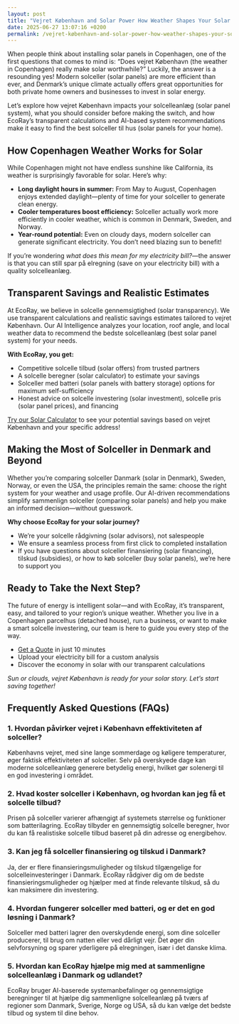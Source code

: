 ```yaml
---
layout: post
title: "Vejret København and Solar Power How Weather Shapes Your Solar Investment"
date: 2025-06-27 13:07:16 +0200
permalink: /vejret-københavn-and-solar-power-how-weather-shapes-your-solar-investment/
---
```

When people think about installing solar panels in Copenhagen, one of the first questions that comes to mind is: “Does vejret København (the weather in Copenhagen) really make solar worthwhile?” Luckily, the answer is a resounding yes! Modern solceller (solar panels) are more efficient than ever, and Denmark’s unique climate actually offers great opportunities for both private home owners and businesses to invest in solar energy.

Let’s explore how vejret København impacts your solcelleanlæg (solar panel system), what you should consider before making the switch, and how EcoRay’s transparent calculations and AI-based system recommendations make it easy to find the best solceller til hus (solar panels for your home).

## How Copenhagen Weather Works for Solar

While Copenhagen might not have endless sunshine like California, its weather is surprisingly favorable for solar. Here’s why:

- **Long daylight hours in summer:** From May to August, Copenhagen enjoys extended daylight—plenty of time for your solceller to generate clean energy.
- **Cooler temperatures boost efficiency:** Solceller actually work more efficiently in cooler weather, which is common in Denmark, Sweden, and Norway.
- **Year-round potential:** Even on cloudy days, modern solceller can generate significant electricity. You don’t need blazing sun to benefit!

If you’re wondering *what does this mean for my electricity bill?*—the answer is that you can still spar på elregning (save on your electricity bill) with a quality solcelleanlæg.

## Transparent Savings and Realistic Estimates

At EcoRay, we believe in solcelle gennemsigtighed (solar transparency). We use transparent calculations and realistic savings estimates tailored to vejret København. Our AI Intelligence analyzes your location, roof angle, and local weather data to recommend the bedste solcelleanlæg (best solar panel system) for your needs.

**With EcoRay, you get:**

- Competitive solcelle tilbud (solar offers) from trusted partners
- A solcelle beregner (solar calculator) to estimate your savings
- Solceller med batteri (solar panels with battery storage) options for maximum self-sufficiency
- Honest advice on solcelle investering (solar investment), solcelle pris (solar panel prices), and financing

[Try our Solar Calculator](https://ecoray.dk/en/calculator) to see your potential savings based on vejret København and your specific address!

## Making the Most of Solceller in Denmark and Beyond

Whether you’re comparing solceller Danmark (solar in Denmark), Sweden, Norway, or even the USA, the principles remain the same: choose the right system for your weather and usage profile. Our AI-driven recommendations simplify sammenlign solceller (comparing solar panels) and help you make an informed decision—without guesswork.

**Why choose EcoRay for your solar journey?**

- We’re your solcelle rådgivning (solar advisors), not salespeople
- We ensure a seamless process from first click to completed installation
- If you have questions about solceller finansiering (solar financing), tilskud (subsidies), or how to køb solceller (buy solar panels), we’re here to support you

## Ready to Take the Next Step?

The future of energy is intelligent solar—and with EcoRay, it’s transparent, easy, and tailored to your region’s unique weather. Whether you live in a Copenhagen parcelhus (detached house), run a business, or want to make a smart solcelle investering, our team is here to guide you every step of the way.

- [Get a Quote](https://ecoray.dk/en/calculator) in just 10 minutes
- Upload your electricity bill for a custom analysis
- Discover the economy in solar with our transparent calculations

*Sun or clouds, vejret København is ready for your solar story. Let’s start saving together!*

## Frequently Asked Questions (FAQs)

### 1. Hvordan påvirker vejret i København effektiviteten af solceller?
Københavns vejret, med sine lange sommerdage og køligere temperaturer, øger faktisk effektiviteten af solceller. Selv på overskyede dage kan moderne solcelleanlæg generere betydelig energi, hvilket gør solenergi til en god investering i området.

### 2. Hvad koster solceller i København, og hvordan kan jeg få et solcelle tilbud?
Prisen på solceller varierer afhængigt af systemets størrelse og funktioner som batterilagring. EcoRay tilbyder en gennemsigtig solcelle beregner, hvor du kan få realistiske solcelle tilbud baseret på din adresse og energibehov.

### 3. Kan jeg få solceller finansiering og tilskud i Danmark?
Ja, der er flere finansieringsmuligheder og tilskud tilgængelige for solcelleinvesteringer i Danmark. EcoRay rådgiver dig om de bedste finansieringsmuligheder og hjælper med at finde relevante tilskud, så du kan maksimere din investering.

### 4. Hvordan fungerer solceller med batteri, og er det en god løsning i Danmark?
Solceller med batteri lagrer den overskydende energi, som dine solceller producerer, til brug om natten eller ved dårligt vejr. Det øger din selvforsyning og sparer yderligere på elregningen, især i det danske klima.

### 5. Hvordan kan EcoRay hjælpe mig med at sammenligne solcelleanlæg i Danmark og udlandet?
EcoRay bruger AI-baserede systemanbefalinger og gennemsigtige beregninger til at hjælpe dig sammenligne solcelleanlæg på tværs af regioner som Danmark, Sverige, Norge og USA, så du kan vælge det bedste tilbud og system til dine behov.

<script type="application/ld+json">
{
  "@context": "https://schema.org",
  "@type": "BlogPosting",
  "headline": "Vejret København and Solar Power How Weather Shapes Your Solar Investment",
  "description": "Explore how Copenhagen's weather impacts solar panel systems and discover how EcoRay's transparent calculations and AI-based recommendations help you find the best solar solution for your home or business.",
  "author": {
    "@type": "Person",
    "name": "EcoRay"
  },
  "publisher": {
    "@type": "Person",
    "name": "EcoRay"
  },
  "mainEntityOfPage": {
    "@type": "WebPage",
    "@id": "https://ecoray.dk/en/blog/vejret-koebenhavn-solar-investment"
  },
  "datePublished": "2024-06-01",
  "dateModified": "2024-06-01",
  "keywords": "solceller, solcelleanlæg, solceller til hus, solcelle pris, køb solceller, bedste solcelleanlæg, solcelle beregner, solceller med batteri, solceller finansiering, hvad koster solceller, solcelle tilbud, solceller og tilskud, solcelle investering, solceller parcelhus, spar på elregning, solcelle rådgivning, sammenlign solceller, solceller 2025, solceller Danmark, solceller gennemsigtighed",
  "articleBody": "When people think about installing solar panels in Copenhagen, one of the first questions that comes to mind is: “Does vejret København (the weather in Copenhagen) really make solar worthwhile?” Luckily, the answer is a resounding yes! Modern solceller (solar panels) are more efficient than ever, and Denmark’s unique climate actually offers great opportunities for both private home owners and businesses to invest in solar energy. Let’s explore how vejret København impacts your solcelleanlæg (solar panel system), what you should consider before making the switch, and how EcoRay’s transparent calculations and AI-based system recommendations make it easy to find the best solceller til hus (solar panels for your home)...."
}
</script>

<script type="application/ld+json">
{
  "@context": "https://schema.org",
  "@type": "FAQPage",
  "mainEntity": [
    {
      "@type": "Question",
      "name": "Hvordan påvirker vejret i København effektiviteten af solceller?",
      "acceptedAnswer": {
        "@type": "Answer",
        "text": "Københavns vejret, med sine lange sommerdage og køligere temperaturer, øger faktisk effektiviteten af solceller. Selv på overskyede dage kan moderne solcelleanlæg generere betydelig energi, hvilket gør solenergi til en god investering i området."
      }
    },
    {
      "@type": "Question",
      "name": "Hvad koster solceller i København, og hvordan kan jeg få et solcelle tilbud?",
      "acceptedAnswer": {
        "@type": "Answer",
        "text": "Prisen på solceller varierer afhængigt af systemets størrelse og funktioner som batterilagring. EcoRay tilbyder en gennemsigtig solcelle beregner, hvor du kan få realistiske solcelle tilbud baseret på din adresse og energibehov."
      }
    },
    {
      "@type": "Question",
      "name": "Kan jeg få solceller finansiering og tilskud i Danmark?",
      "acceptedAnswer": {
        "@type": "Answer",
        "text": "Ja, der er flere finansieringsmuligheder og tilskud tilgængelige for solcelleinvesteringer i Danmark. EcoRay rådgiver dig om de bedste finansieringsmuligheder og hjælper med at finde relevante tilskud, så du kan maksimere din investering."
      }
    },
    {
      "@type": "Question",
      "name": "Hvordan fungerer solceller med batteri, og er det en god løsning i Danmark?",
      "acceptedAnswer": {
        "@type": "Answer",
        "text": "Solceller med batteri lagrer den overskydende energi, som dine solceller producerer, til brug om natten eller ved dårligt vejr. Det øger din selvforsyning og sparer yderligere på elregningen, især i det danske klima."
      }
    },
    {
      "@type": "Question",
      "name": "Hvordan kan EcoRay hjælpe mig med at sammenligne solcelleanlæg i Danmark og udlandet?",
      "acceptedAnswer": {
        "@type": "Answer",
        "text": "EcoRay bruger AI-baserede systemanbefalinger og gennemsigtige beregninger til at hjælpe dig sammenligne solcelleanlæg på tværs af regioner som Danmark, Sverige, Norge og USA, så du kan vælge det bedste tilbud og system til dine behov."
      }
    }
  ]
}
</script>